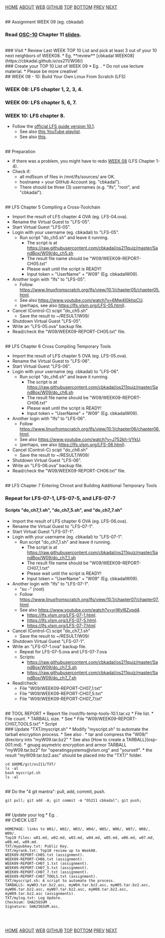 ---
---

[HOME](index.md)
[ABOUT](README.md)
[WEB](https://osp4diss.vlsm.org/)
[GITHUB](https://github.com/UI-FASILKOM-OS/osp4diss/)
[TOP](#)
[BOTTOM](#endofpage)
[PREV](W08.md)
[NEXT](W10.md)

<br>
## Assignment WEEK 09 (eg. cbkadal) 

### Read [OSC-10](https://www.os-book.com/OS10/) Chapter 11 [slides](https://www.os-book.com/OS10/slide-dir/).

<br>
### Visit <https://os.vlsm.org/GitHubPages/>
* Review Last WEEK TOP 10 List and pick at least 3 out of your 10 next neighbors of WEEK08.
* Eg. **review** [cbkadal WEEK08](https://cbkadal.github.io/os211/W08/)

<br>
### Create your TOP 10 List of WEEK 09
* Eg. <https://cbkadal.github.io/os211/W09/>.
* Do not use lecture material.
* Please be more creative!

<br>
## WEEK 08 - 10: Build Your Own Linux From Scratch (LFS)

### WEEK 08: LFS chapter 1, 2, 3, 4.

### WEEK 09: LFS chapter 5, 6, 7.

### WEEK 10: LFS chapter 8.

* Follow the [official LFS guide version 10.1](https://www.linuxfromscratch.org/lfs/view/10.1/).
  * See also [this YouTube playlist](https://www.youtube.com/playlist?list=PLyc5xVO2uDsAlIkKBIGauDQ6LejoQovyL).
  * See also [this](https://lfs.vlsm.org/).

<br>
## Preparation

* If there was a problem, you might have to redo [WEEK 08](W08.md) (LFS Chapter 1-4).
* Check if:
  * all md5sum of files in /mnt/lfs/sources/ are OK.
  * hostname = your GitHub Account (eg. "cbkadal").
  * There should be three (3) usernames (e.g. "lfs", "root", and "cbkadal").

<br>
## LFS Chapter 5 Compiling a Cross-Toolchain

* Import the result of LFS chapter 4 OVA (eg. LFS-04.ova).
* Rename the Virtual Guest to "LFS-05".
* Start Virtual Guest "LFS-05".
* Login with your username (eg. cbkadal) to "LFS-05".
  * Run script "do_ch5.sh" and leave it running.
    * The script is at <https://raw.githubusercontent.com/cbkadal/os211quiz/master/SandBox/W09/do_ch5.sh>
    * The result file name should be "W09/WEEK09-REPORT-CH05.txt"
    * Please wait until the script is READY!
    * Input token = "UserName" + "W09" (Eg. cbkadalW09).
* Another login with "lfs" to "LFS-05".
  * Follow <https://www.linuxfromscratch.org/lfs/view/10.1/chapter05/chapter05.html>.
  * See also <https://www.youtube.com/watch?v=6Mw4l0khpCU>.
  * (perhaps, see also <https://lfs.vlsm.org/LFS-05.html>).
* Cancel (Control-C) scipt "do_ch5.sh"
  * Save the result to ~/RESULT/W09/
* Shutdown Virtual Guest "LFS-05".
* Write an "LFS-05.ova" backup file.
* Read/check the "W09/WEEK09-REPORT-CH05.txt" file.

<br>
## LFS Chapter 6 Cross Compiling Temporary Tools

* Import the result of LFS chapter 5 OVA (eg. LFS-05.ova).
* Rename the Virtual Guest to "LFS-06".
* Start Virtual Guest "LFS-06".
* Login with your username (eg. cbkadal) to "LFS-06".
  * Run script "do_ch6.sh" and leave it running.
    * The script is at <https://raw.githubusercontent.com/cbkadal/os211quiz/master/SandBox/W09/do_ch6.sh>
    * The result file name should be "W09/WEEK09-REPORT-CH06.txt"
    * Please wait until the script is READY!
    * Input token = "UserName" + "W09" (Eg. cbkadalW09).
* Another login with "lfs" to "LFS-06".
  * Follow <https://www.linuxfromscratch.org/lfs/view/10.1/chapter06/chapter06.html>.
  * See also <https://www.youtube.com/watch?v=J752kh-VYkU>.
  * (perhaps, see also <https://lfs.vlsm.org/LFS-06.html>).
* Cancel (Control-C) scipt "do_ch6.sh"
  * Save the result to ~/RESULT/W09/
* Shutdown Virtual Guest "LFS-06".
* Write an "LFS-06.ova" backup file.
* Read/check the "W09/WEEK09-REPORT-CH06.txt" file.

<br>
## LFS Chapter 7 Entering Chroot and Building Additional Temporary Tools

### Repeat for LFS-07-1, LFS-07-5, and LFS-07-7
#### Scripts "do_ch7_1.sh", "do_ch7_5.sh", and "do_ch7_7.sh"

* Import the result of LFS chapter 6 OVA (eg. LFS-06.ova).
* Rename the Virtual Guest to "LFS-07-1".
* Start Virtual Guest "LFS-07-1".
* Login with your username (eg. cbkadal) to "LFS-07-1".
  * Run script "do_ch7_1.sh" and leave it running.
    * The script is at <https://raw.githubusercontent.com/cbkadal/os211quiz/master/SandBox/W09/do_ch7_1.sh>
    * The result file name should be "W09/WEEK09-REPORT-CH07_1.txt"
    * Please wait until the script is READY!
    * Input token = "UserName" + "W09" (Eg. cbkadalW09).
* Another login with "lfs" to "LFS-07-1".
  * "su -" (root)
  * Follow <https://www.linuxfromscratch.org/lfs/view/10.1/chapter07/chapter07.html>.
  * See also <https://www.youtube.com/watch?v=yrWyl6Zypd4>.
    * <https://lfs.vlsm.org/LFS-07-1.html>.
    * <https://lfs.vlsm.org/LFS-07-5.html>.
    * <https://lfs.vlsm.org/LFS-07-7.html>.
* Cancel (Control-C) scipt "do_ch7_1.sh"
  * Save the result to ~/RESULT/W09/
* Shutdown Virtual Guest "LFS-07-1".
* Write an "LFS-07-1.ova" backup file.
  * Repeat for LFS-07-5.ova and LFS-07-7.ova
  * Scripts:
    * <https://raw.githubusercontent.com/cbkadal/os211quiz/master/SandBox/W09/do_ch7_5.sh>
    * <https://raw.githubusercontent.com/cbkadal/os211quiz/master/SandBox/W09/do_ch7_7.sh>
* Read/check:
  * File "W09/WEEK09-REPORT-CH07_1.txt"
  * File "W09/WEEK09-REPORT-CH07_5.txt"
  * File "W09/WEEK09-REPORT-CH07_7.txt"

<br>
## TOOL REPORT
* Report file /root/lfs-temp-tools-10.1.tar.xz
  * File list.
  * File count.
  * TARBALL size.
  * See <https://lfs.vlsm.org/LFS-07-7.html#exit-chroot>
  * File "W09/WEEK09-REPORT-CH07_TOOLS.txt"
  * Script <https://raw.githubusercontent.com/cbkadal/os211quiz/master/SandBox/W09/do_ch7_TOOLS.sh>

<br>
### Update "TXT/myscript.sh"
* Modify "myscript.sh" to automate the tarball encryption process.
* See also <https://cbkadal.github.io/os211/004.html>.
* tar and compress the "W09/" directory into "myW09.tar.bz2"
  * See also [How to create a TARBALL](osp-001.md).
* gnupg asymetric encryption and armor TARBALL "myW09.tar.bz2" for "operatingsystems@vlsm.org" and "yourself".
* the result "myW09.tar.bz2.asc" should be placed into the "TXT/" folder.

```
cd $HOME/git/os211/TXT/
ls -al
bash myscript.sh
ls -al

```



<br>
## Do the "4 git mantra": pull, add, commit, push.

```
git pull; git add -A; git commit -m "OS211 cbkadal"; git push;

```

<br>
## Update your log
* Eg. <https://cbkadal.github.io/os211/TXT/mylog.txt>.

<br>
## CHECK LIST

```
HOMEPAGE: links to W01/, W02/, W03/, W04/, W05/, W06/, W07/, W08/, W09/.
Top10 Files: w01.md, w02.md, w03.md, w04.md, w05.md, w06.md, w07.md, w08.md, w09.md.
TXT/mypubkey.txt: Public Key.
TXT/myrank.txt: Top10 review up to Week08.
WEEK09-REPORT-CH05.txt (assignment).
WEEK09-REPORT-CH06.txt (assignment).
WEEK09-REPORT-CH07_1.txt (assignment).
WEEK09-REPORT-CH07_5.txt (assignment).
WEEK09-REPORT-CH07_7.txt (assignment).
WEEK09-REPORT-CH07_TOOLS.txt (assignment).
TXT/myscript.sh: A script to automate the process.
TARBALLS: myW03.tar.bz2.asc, myW04.tar.bz2.asc, myW05.tar.bz2.asc, 
myW06.tar.bz2.asc, myW07.tar.bz2.asc, myW08.tar.bz2.asc, myW09.tar.bz2.asc (assignments).
TXT/mylog.txt: Log Update.
Checksum: SHA256SUM .
Signature: SHA256SUM.asc.

```

<br id="endofpage"><br>

[HOME](index.md)
[ABOUT](README.md)
[WEB](https://osp4diss.vlsm.org/)
[GITHUB](https://github.com/UI-FASILKOM-OS/osp4diss/)
[TOP](#)
[BOTTOM](#endofpage)
[PREV](W08.md)
[NEXT](W10.md)
<br>

